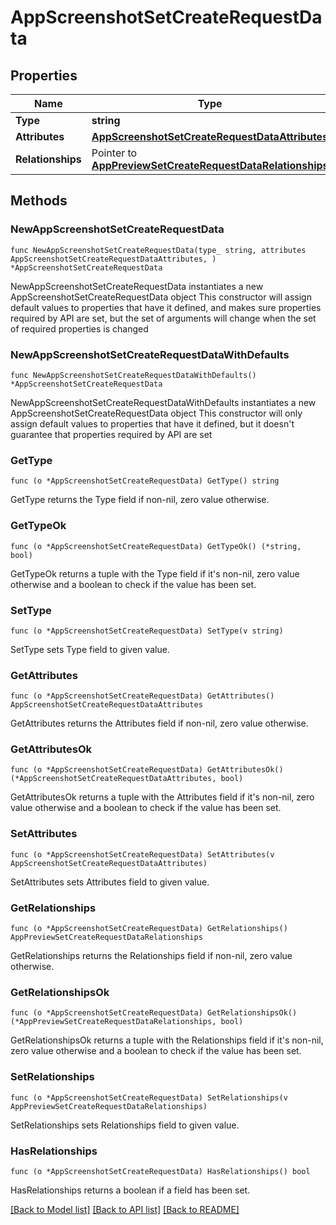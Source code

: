 # AppScreenshotSetCreateRequestData

## Properties

Name | Type | Description | Notes
------------ | ------------- | ------------- | -------------
**Type** | **string** |  | 
**Attributes** | [**AppScreenshotSetCreateRequestDataAttributes**](AppScreenshotSetCreateRequestDataAttributes.md) |  | 
**Relationships** | Pointer to [**AppPreviewSetCreateRequestDataRelationships**](AppPreviewSetCreateRequestDataRelationships.md) |  | [optional] 

## Methods

### NewAppScreenshotSetCreateRequestData

`func NewAppScreenshotSetCreateRequestData(type_ string, attributes AppScreenshotSetCreateRequestDataAttributes, ) *AppScreenshotSetCreateRequestData`

NewAppScreenshotSetCreateRequestData instantiates a new AppScreenshotSetCreateRequestData object
This constructor will assign default values to properties that have it defined,
and makes sure properties required by API are set, but the set of arguments
will change when the set of required properties is changed

### NewAppScreenshotSetCreateRequestDataWithDefaults

`func NewAppScreenshotSetCreateRequestDataWithDefaults() *AppScreenshotSetCreateRequestData`

NewAppScreenshotSetCreateRequestDataWithDefaults instantiates a new AppScreenshotSetCreateRequestData object
This constructor will only assign default values to properties that have it defined,
but it doesn't guarantee that properties required by API are set

### GetType

`func (o *AppScreenshotSetCreateRequestData) GetType() string`

GetType returns the Type field if non-nil, zero value otherwise.

### GetTypeOk

`func (o *AppScreenshotSetCreateRequestData) GetTypeOk() (*string, bool)`

GetTypeOk returns a tuple with the Type field if it's non-nil, zero value otherwise
and a boolean to check if the value has been set.

### SetType

`func (o *AppScreenshotSetCreateRequestData) SetType(v string)`

SetType sets Type field to given value.


### GetAttributes

`func (o *AppScreenshotSetCreateRequestData) GetAttributes() AppScreenshotSetCreateRequestDataAttributes`

GetAttributes returns the Attributes field if non-nil, zero value otherwise.

### GetAttributesOk

`func (o *AppScreenshotSetCreateRequestData) GetAttributesOk() (*AppScreenshotSetCreateRequestDataAttributes, bool)`

GetAttributesOk returns a tuple with the Attributes field if it's non-nil, zero value otherwise
and a boolean to check if the value has been set.

### SetAttributes

`func (o *AppScreenshotSetCreateRequestData) SetAttributes(v AppScreenshotSetCreateRequestDataAttributes)`

SetAttributes sets Attributes field to given value.


### GetRelationships

`func (o *AppScreenshotSetCreateRequestData) GetRelationships() AppPreviewSetCreateRequestDataRelationships`

GetRelationships returns the Relationships field if non-nil, zero value otherwise.

### GetRelationshipsOk

`func (o *AppScreenshotSetCreateRequestData) GetRelationshipsOk() (*AppPreviewSetCreateRequestDataRelationships, bool)`

GetRelationshipsOk returns a tuple with the Relationships field if it's non-nil, zero value otherwise
and a boolean to check if the value has been set.

### SetRelationships

`func (o *AppScreenshotSetCreateRequestData) SetRelationships(v AppPreviewSetCreateRequestDataRelationships)`

SetRelationships sets Relationships field to given value.

### HasRelationships

`func (o *AppScreenshotSetCreateRequestData) HasRelationships() bool`

HasRelationships returns a boolean if a field has been set.


[[Back to Model list]](../README.md#documentation-for-models) [[Back to API list]](../README.md#documentation-for-api-endpoints) [[Back to README]](../README.md)


